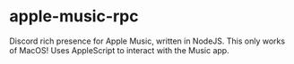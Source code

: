 # apple-music-rpc
Discord rich presence for Apple Music, written in NodeJS.
This only works of MacOS! Uses AppleScript to interact with the Music app.
